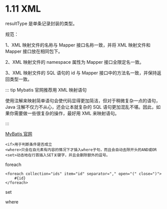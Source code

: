 # 1.11 XML

resultType 是单条记录封装的类型。

规范：

1、XML 映射文件的名称与 Mapper 接口名称一致，并将 XML 映射文件和 Mapper 接口放在相同包下。

2、XML 映射文件的 namespace 属性为 Mapper 接口全限定名一致。

3、XML 映射文件的 SQL 语句的 id 与 Mapper 接口中的方法名一致，并保持返回类型一致。

::: tip Mybatis 官网推荐用 XML 映射语句

使用注解来映射简单语句会使代码显得更加简洁，但对于稍微复杂一点的语句，Java 注解不仅力不从心，还会让本就复杂的 SQL 语句更加混乱不堪。因此，如果你需要做一些很复杂的操作，最好用 XML 来映射语句。

:::

[MyBatis 官网](https://mybatis.org/mybatis-3/zh_CN/getting-started.html)



```
<if>用于判断条件是否成立
<where>只会在自元素有内容的情况下才插入where子句，而且会自动去除开头的AND或OR
<set>动态地在行首插入SET关键字，并且会删除额外的逗号。
```

foreach

```
<foreach collection="ids" item="id" separator="," open="(" close=")">
    #{id}
</foreach>
```

set

where

